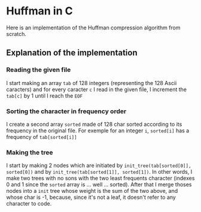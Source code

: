 # Huffman in C

Here is an implementation of the Huffman compression algorithm from scratch.

## Explanation of the implementation 

### Reading the given file

I start making an array `tab` of 128 integers (representing the 128 Ascii caracters) and for every caracter `c` I read in the given file, I increment the `tab[c]` by 1 until I reach the `EOF` 

### Sorting the character in frequency order

I create a second array `sorted` made of 128 char sorted according to its frequency in the original file. For exemple for an integer `i`, `sorted[i]` has a frequency of `tab[sorted[i]]`

### Making the tree

I start by making 2 nodes which are initiated by `init_tree(tab[sorted[0]], sorted[0])` and by `init_tree(tab[sorted[1]], sorted[1])`. In other words, I make two trees with no sons with the two least frequents character (indexes 0 and 1 since the `sorted` array is ... well ... sorted). After that I merge thoses nodes into a `init` tree whose weight is the sum of the two above, and whose char is -1, because, since it's not a leaf, it doesn't refer to any character to code.
